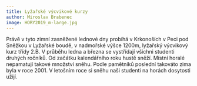 ```yaml
---
title: Lyžařské výcvikové kurzy
author: Miroslav Brabenec
image: HORY2019_m-large.jpg
---
```

Právě v tyto zimní zasněžené lednové dny probíhá v Krkonoších v Peci pod
Sněžkou v Lyžařské boudě, v nadmořské výšce 1200m, lyžařský výcvikový kurz
třídy 2.B. V průběhu ledna a března se vystřídají všichni studenti druhých
ročníků. Od začátku kalendářního roku hustě sněží. Místní horalé nepamatují
takové množství sněhu. Podle pamětníků poslední takováto zima byla v roce 2001.
V letošním roce si sněhu naši studenti na horách dosytosti užijí.